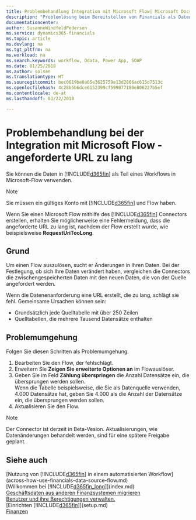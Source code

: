 ```yaml
---
title: Problembehandlung Integration mit Microsoft Flow| Microsoft Docs
description: "Problemlösung beim Bereitstellen von Financials als Datenquelle und beim Definieren einer OData-URL für Ihre Webdienste, um eine Geschäfts-App mithilfe einem automatisierten Workflow zu erstellen."
documentationcenter: 
author: SusanneWindfeldPedersen
ms.service: dynamics365-financials
ms.topic: article
ms.devlang: na
ms.tgt_pltfrm: na
ms.workload: na
ms.search.keywords: workflow, Odata, Power App, SOAP
ms.date: 01/25/2018
ms.author: solsen
ms.translationtype: HT
ms.sourcegitcommit: bec0619be0a65e3625759e13d2866ac615d7513c
ms.openlocfilehash: 4c28b5b6dce6152399cf599877180e806227b5ef
ms.contentlocale: de-at
ms.lasthandoff: 03/22/2018

---
```

# <a name="troubleshooting-integration-with-microsoft-flow---request-url-too-long"></a>Problembehandlung bei der Integration mit Microsoft Flow - angeforderte URL zu lang
Sie können die Daten in [!INCLUDE[d365fin](includes/d365fin_md.md)] als Teil eines Workflows in Microsoft-Flow verwenden.  

> [!NOTE]  
>   Sie müssen ein gültiges Konto mit [!INCLUDE[d365fin](includes/d365fin_md.md)] und Flow haben.  

Wenn Sie einen Microsoft Flow mithilfe des [!INCLUDE[d365fin](includes/d365fin_md.md)] Connectors erstellen, erhalten Sie möglicherweise eine Fehlermeldung, dass die angeforderte URL zu lang ist, nachdem der Flow erstellt wurde, wie beispielsweise **RequestUriTooLong**.

## <a name="cause"></a>Grund
Um einen Flow auszulösen, sucht er Änderungen in Ihren Daten. Bei der Festlegung, ob sich Ihre Daten verändert haben, vergleichen die Connectors die zwischengespeicherten Daten mit den neuen Daten, die von der Quelle angefordert werden.  

Wenn die Datenenanforderung eine URL erstellt, die zu lang, schlägt sie fehl. Gemeinsame Ursachen können sein:
- Grundsätzlich jede Quelltabelle mit über 250 Zeilen
- Quelltabellen, die mehrere Tausend Datensätze enthalten

## <a name="workaround"></a>Problemumgehung
Folgen Sie diesen Schritten als Problemumgehung.
1. Bearbeiten Sie den Flow, der fehlschlägt.
2. Erweitern Sie **Zeigen Sie erweiterte Optionen an** im Flowauslöser.
3. Geben Sie im Feld **Zählung überspringen** die Anzahl Datensätze ein, die übersprungen werden sollen.  
Wenn die Tabelle beispielsweise, die Sie als Datenquelle verwenden, 4.000 Datensätze hat, geben Sie 4.000 als die Anzahl der Datensätze ein, die übersprungen werden sollen.
4. Aktualisieren Sie den Flow.

> [!NOTE]  
> Der Connector ist derzeit in Beta-Vesion. Aktualisierungen, wie Datenänderungen behandelt werden, sind für eine spätere Freigabe geplant.


## <a name="see-also"></a>Siehe auch
[Nutzung von [!INCLUDE[d365fin](includes/d365fin_md.md)] in einem automatisierten Workflow](across-how-use-financials-data-source-flow.md)  
[Willkommen bei [!INCLUDE[d365fin_long](includes/d365fin_long_md.md)]](index.md)  
[Geschäftsdaten aus anderen Finanzsystemen migrieren](upload-data.md)  
[Benutzer und ihre Berechtigungen verwalten.](ui-how-users-permissions.md)    
[Einrichten [!INCLUDE[d365fin](includes/d365fin_md.md)]](setup.md)  
[Finanzen](finance.md)  


